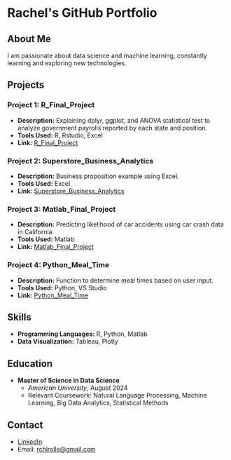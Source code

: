 # Rachel's GitHub Portfolio

## About Me
I am passionate about data science and machine learning, constantly learning and exploring new technologies.

## Projects

### Project 1: R_Final_Project
- **Description:** Explaining dplyr, ggplot, and ANOVA statistical test to analyze government payrolls reported by each state and position.
- **Tools Used:** R, Rstudio, Excel
- **Link:** [R_Final_Project](https://github.com/rchlrolle/rchlrolle.github.io/blob/main/Data_Final_Project.html)

### Project 2: Superstore_Business_Analytics
- **Description:** Business proposition example using Excel.
- **Tools Used:** Excel
- **Link:** [Superstore_Business_Analytics](https://github.com/rchlrolle/rchlrolle.github.io/blob/main/Superstore-20240101T020031Z-001.zip)

### Project 3: Matlab_Final_Project
- **Description:** Predicting likelihood of car accidents using car crash data in California.
- **Tools Used:** Matlab
- **Link:** [Matlab_Final_Project](https://github.com/rchlrolle/rchlrolle.github.io/blob/main/Matlab_Final%20Project-20240101T010809Z-001.zip)

### Project 4: Python_Meal_Time
- **Description:** Function to determine meal times based on user input.
- **Tools Used:** Python, VS Studio
- **Link:** [Python_Meal_Time](https://github.com/rchlrolle/rchlrolle.github.io/blob/main/meal%20python)

## Skills
- **Programming Languages:** R, Python, Matlab
- **Data Visualization:** Tableau, Plotly

## Education
- **Master of Science in Data Science**
  - *American University*, August 2024
  - Relevant Coursework: Natural Language Processing, Machine Learning, Big Data Analytics, Statistical Methods

## Contact
- [LinkedIn](https://www.linkedin.com/in/rachel-rolle-analyst/)
- Email: rchlrolle@gmail.com

